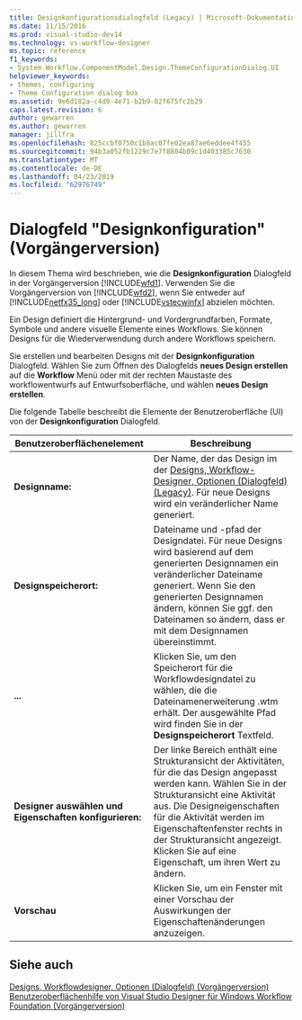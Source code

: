 ```yaml
---
title: Designkonfigurationsdialogfeld (Legacy) | Microsoft-Dokumentation
ms.date: 11/15/2016
ms.prod: visual-studio-dev14
ms.technology: vs-workflow-designer
ms.topic: reference
f1_keywords:
- System.Workflow.ComponentModel.Design.ThemeConfigurationDialog.UI
helpviewer_keywords:
- themes, configuring
- Theme Configuration dialog box
ms.assetid: 9e6d182a-c4d9-4e71-b2b9-02f675fc2b29
caps.latest.revision: 6
author: gewarren
ms.author: gewarren
manager: jillfra
ms.openlocfilehash: 825ccbf0750c1b8ac07fe02ea87ae6eddee4f455
ms.sourcegitcommit: 94b3a052fb1229c7e7f8804b09c1d403385c7630
ms.translationtype: MT
ms.contentlocale: de-DE
ms.lasthandoff: 04/23/2019
ms.locfileid: "62976749"
---
```

# <a name="theme-configuration-dialog-box-legacy"></a>Dialogfeld "Designkonfiguration" (Vorgängerversion)
In diesem Thema wird beschrieben, wie die **Designkonfiguration** Dialogfeld in der Vorgängerversion [!INCLUDE[wfd1](../includes/wfd1-md.md)]. Verwenden Sie die Vorgängerversion von [!INCLUDE[wfd2](../includes/wfd2-md.md)], wenn Sie entweder auf [!INCLUDE[netfx35_long](../includes/netfx35-long-md.md)] oder [!INCLUDE[vstecwinfx](../includes/vstecwinfx-md.md)] abzielen möchten.  
  
 Ein Design definiert die Hintergrund- und Vordergrundfarben, Formate, Symbole und andere visuelle Elemente eines Workflows. Sie können Designs für die Wiederverwendung durch andere Workflows speichern.  
  
 Sie erstellen und bearbeiten Designs mit der **Designkonfiguration** Dialogfeld. Wählen Sie zum Öffnen des Dialogfelds **neues Design erstellen** auf die **Workflow** Menü oder mit der rechten Maustaste des workflowentwurfs auf Entwurfsoberfläche, und wählen **neues Design erstellen**.  
  
 Die folgende Tabelle beschreibt die Elemente der Benutzeroberfläche (UI) von der **Designkonfiguration** Dialogfeld.  
  
|Benutzeroberflächenelement|Beschreibung|  
|----------------|-----------------|  
|**Designname:**|Der Name, der das Design im der [Designs, Workflow-Designer, Optionen (Dialogfeld) (Legacy)](../workflow-designer/themes-workflow-designer-options-dialog-box-legacy.md). Für neue Designs wird ein veränderlicher Name generiert.|  
|**Designspeicherort:**|Dateiname und -pfad der Designdatei. Für neue Designs wird basierend auf dem generierten Designnamen ein veränderlicher Dateiname generiert. Wenn Sie den generierten Designnamen ändern, können Sie ggf. den Dateinamen so ändern, dass er mit dem Designnamen übereinstimmt.|  
|**...**|Klicken Sie, um den Speicherort für die Workflowdesigndatei zu wählen, die die Dateinamenerweiterung .wtm erhält. Der ausgewählte Pfad wird finden Sie in der **Designspeicherort** Textfeld.|  
|**Designer auswählen und Eigenschaften konfigurieren:**|Der linke Bereich enthält eine Strukturansicht der Aktivitäten, für die das Design angepasst werden kann. Wählen Sie in der Strukturansicht eine Aktivität aus. Die Designeigenschaften für die Aktivität werden im Eigenschaftenfenster rechts in der Strukturansicht angezeigt. Klicken Sie auf eine Eigenschaft, um ihren Wert zu ändern.|  
|**Vorschau**|Klicken Sie, um ein Fenster mit einer Vorschau der Auswirkungen der Eigenschaftenänderungen anzuzeigen.|  
  
## <a name="see-also"></a>Siehe auch  
 [Designs, Workflowdesigner, Optionen (Dialogfeld) (Vorgängerversion)](../workflow-designer/themes-workflow-designer-options-dialog-box-legacy.md)   
 [Benutzeroberflächenhilfe von Visual Studio Designer für Windows Workflow Foundation (Vorgängerversion)](../workflow-designer/legacy-designer-for-windows-workflow-foundation-ui-help.md)